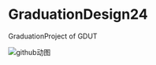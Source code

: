 # GraduationDesign24
GraduationProject of GDUT 

![github动图](https://github.com/LKAMING97/GraduationDesign24/assets/90093699/e328a6d3-5a8a-4d1a-811b-87075d9ede02)
